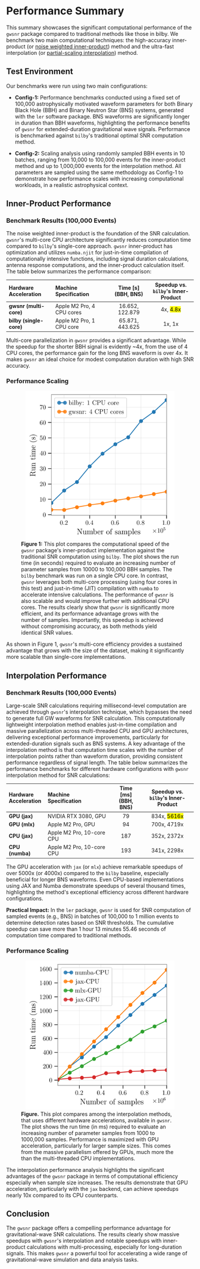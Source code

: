 # Performance Summary

This summary showcases the significant computational performance of the `gwsnr` package compared to traditional methods like those in bilby. We benchmark two main computational techniques: the high-accuracy inner-product (or [noise weighted inner-product](https://gwsnr.readthedocs.io/en/latest/innerproduct.html)) method and the ultra-fast interpolation (or [partial-scaling interpolation](https://gwsnr.readthedocs.io/en/latest/interpolation.html)) method.

## Test Environment

Our benchmarks were run using two main configurations:

- **Config-1:** Performance benchmarks conducted using a fixed set of 100,000 astrophysically motivated waveform parameters for both Binary Black Hole (BBH) and Binary Neutron Star (BNS) systems, generated with the `ler` software package. BNS waveforms are significantly longer in duration than BBH waveforms, highlighting the performance benefits of `gwsnr` for extended-duration gravitational wave signals. Performance is benchmarked against `bilby`'s traditional optimal SNR computation method.

- **Config-2:** Scaling analysis using randomly sampled BBH events in 10 batches, ranging from 10,000 to 100,000 events for the inner-product method and up to 1,000,000 events for the interpolation method. All parameters are sampled using the same methodology as Config-1 to demonstrate how performance scales with increasing computational workloads, in a realistic astrophysical context.

## Inner-Product Performance

### Benchmark Results (100,000 Events)

The noise weighted inner-product is the foundation of the SNR calculation. `gwsnr`'s multi-core CPU architecture significantly reduces computation time compared to `bilby`'s single-core approach. `gwsnr` inner-product has optimization and utilizes `numba.njit` for just-in-time compilation of computationally intensive functions, including signal duration calculations, antenna response computations, and the inner-product calculation itself. The table below summarizes the performance comparison:

| Hardware<br>Acceleration | Machine<br>Specification | Time [s]<br>(BBH, BNS) | Speedup vs. <br>`bilby`'s Inner-Product |
|:---|:---|:---:|:---:|
| **gwsnr (multi-core)** | Apple M2 Pro, 4 CPU cores | 16.652, 122.879 | 4x, <mark>4.8x</mark> |
| **bilby (single-core)** | Apple M2 Pro, 1 CPU core | 65.871, 443.625 | 1x, 1x |

Multi-core parallelization in `gwsnr` provides a significant advantage. While the speedup for the shorter BBH signal is evidently ~4x, from the use of 4 CPU cores, the performance gain for the long BNS waveform is over 4x.  It makes `gwsnr` an ideal choice for modest computation duration with high SNR accuracy.

### Performance Scaling

<figure align="center">
  <img src="_static/inner_product_speed_test.png" alt="Partial SNR Parameter Dependencies" width="400"/>
  <figcaption align="left">
  <b>Figure 1:</b> This plot compares the computational speed of the <code>gwsnr</code> package's inner-product implementation against the traditional SNR computation using <code>bilby</code>. The plot shows the run time (in seconds) required to evaluate an increasing number of parameter samples from 10000 to 100,000 BBH samples. The <code>bilby</code> benchmark was run on a single CPU core. In contrast, <code>gwsnr</code> leverages both multi-core processing (using four cores in this test) and just-in-time (JIT) compilation with <code>numba</code> to accelerate intensive calculations. The performance of <code>gwsnr</code> is also scalable and would improve further with additional CPU cores. The results clearly show that <code>gwsnr</code> is significantly more efficient, and its performance advantage grows with the number of samples. Importantly, this speedup is achieved without compromising accuracy, as both methods yield identical SNR values.
  </figcaption>
</figure>

As shown in Figure 1, `gwsnr`'s multi-core efficiency provides a sustained advantage that grows with the size of the dataset, making it significantly more scalable than single-core implementations.

## Interpolation Performance

### Benchmark Results (100,000 Events)

Large-scale SNR calculations requiring millisecond-level computation are achieved through `gwsnr`'s interpolation technique, which bypasses the need to generate full GW waveforms for SNR calculation. This computationally lightweight interpolation method enables just-in-time compilation and massive parallelization across multi-threaded CPU and GPU architectures, delivering exceptional performance improvements, particularly for extended-duration signals such as BNS systems. A key advantage of the interpolation method is that computation time scales with the number of interpolation points rather than waveform duration, providing consistent performance regardless of signal length. The table below summarizes the performance benchmarks for different hardware configurations with `gwsnr` interpolation method for SNR calculations:

| Hardware<br>Acceleration | Machine<br>Specification | Time [ms]<br>(BBH, BNS) | Speedup vs. <br>`bilby`'s Inner-Product |
|:---|:---|:---:|:---:|
| **GPU (jax)** | NVIDIA RTX 3080, GPU | 79 | 834x, <mark>5616x</mark> |
| **GPU (mlx)** | Apple M2 Pro, GPU |  94 | 700x, 4719x |
| **CPU (jax)** | Apple M2 Pro, 10-core CPU | 187 | 352x, 2372x |
| **CPU (numba)** | Apple M2 Pro, 10-core CPU | 193 | 341x, 2298x |

The GPU acceleration with `jax` (or `mlx`) achieve remarkable speedups of over 5000x (or 4000x) compared to the `bilby` baseline, especially beneficial for longer BNS waveforms. Even CPU-based implementations using JAX and Numba demonstrate speedups of several thousand times, highlighting the method's exceptional efficiency across different hardware configurations.

**Practical Impact:** In the `ler` package, `gwsnr` is used for SNR computation of sampled events (e.g., BNS) in batches of 100,000 to 1 million events to determine detection rates based on SNR thresholds. The cumulative speedup can save more than 1 hour 13 minutes 55.46 seconds of computation time compared to traditional methods.

### Performance Scaling

<figure align="center">
  <img src="_static/interpolation_speed_test.png" alt="Partial SNR Parameter Dependencies" width="400"/>
  <figcaption align="left">
  <b>Figure.</b> This plot compares among the interpolation methods, that uses different hardware accelerations, available in <code>gwsnr</code>. The plot shows the run time (in ms) required to evaluate an increasing number of parameter samples from 1000 to 1000,000 samples. Performance is maximized with GPU acceleration, particularly for larger sample sizes. This comes from the massive parallelism offered by GPUs, much more the than the multi-threaded CPU implementations. 
  </figcaption>
</figure>

The interpolation performance analysis highlights the significant advantages of the `gwsnr` package in terms of computational efficiency especially when sample size increases. The results demonstrate that GPU acceleration, particularly with the `jax` backend, can achieve speedups nearly 10x compared to its CPU counterparts.

## Conclusion

The `gwsnr` package offers a compelling performance advantage for gravitational-wave SNR calculations. The results clearly show massive speedups with `gwsnr`'s interpolation and notable speedups with inner-product calculations with multi-processing, especially for long-duration signals. This makes `gwsnr` a powerful tool for accelerating a wide range of gravitational-wave simulation and data analysis tasks.

